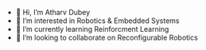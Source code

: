 - 👋 Hi, I’m Atharv Dubey 
- 👀 I’m interested in Robotics & Embedded Systems
- 🌱 I’m currently learning Reinforcment Learning 
- 💞️ I’m looking to collaborate on Reconfigurable Robotics 
  

<!---
DoobyDoPap/DoobyDoPap is a ✨ special ✨ repository because its `README.md` (this file) appears on your GitHub profile.
You can click the Preview link to take a look at your changes.
--->
